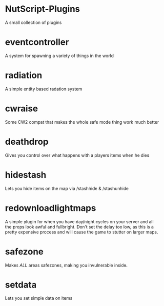 # NutScript-Plugins
A small collection of plugins
# eventcontroller
A system for spawning a variety of things in the world
# radiation
A simple entity based radation system
# cwraise
Some CW2 compat that makes the whole safe mode thing work much better
# deathdrop
Gives you control over what happens with a players items when he dies
# hidestash
Lets you hide items on the map via /stashhide & /stashunhide
# redownloadlightmaps
A simple plugin for when you have day/night cycles on your server and all the props look awful and fullbright.
Don't set the delay too low, as this is a pretty expensive process and will cause the game to stutter on larger maps.
# safezone
Makes *ALL* areas safezones, making you invulnerable inside.
# setdata
Lets you set simple data on items
